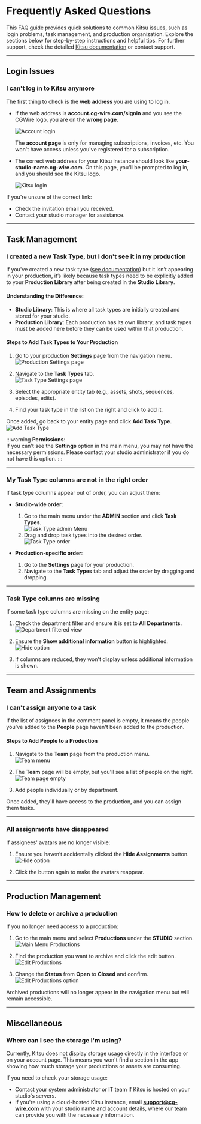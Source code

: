 # Frequently Asked Questions

This FAQ guide provides quick solutions to common Kitsu issues, such as login problems, task management, and production organization. Explore the sections below for step-by-step instructions and helpful tips. For further support, check the detailed [Kitsu documentation](../configure-kitsu/) or contact support.

---

## Login Issues

### I can't log in to Kitsu anymore
The first thing to check is the **web address** you are using to log in.

- If the web address is **account.cg-wire.com/signin** and you see the CGWire logo, you are on the **wrong page**.
  
  ![Account login](../img/getting-started/account_login.png)

  The **account page** is only for managing subscriptions, invoices, etc. You won't have access unless you've registered for a subscription.

- The correct web address for your Kitsu instance should look like **your-studio-name.cg-wire.com**. On this page, you'll be prompted to log in, and you should see the Kitsu logo.

  ![Kitsu login](../img/getting-started/kitsu_login.png)

If you're unsure of the correct link:
- Check the invitation email you received.
- Contact your studio manager for assistance.

---

## Task Management

### I created a new Task Type, but I don't see it in my production
If you've created a new task type ([see documentation](../configure-kitsu/#task-types)) but it isn’t appearing in your production, it’s likely because task types need to be explicitly added to your **Production Library** after being created in the **Studio Library**.

#### Understanding the Difference:
- **Studio Library**: This is where all task types are initially created and stored for your studio.
- **Production Library**: Each production has its own library, and task types must be added here before they can be used within that production.


#### Steps to Add Task Types to Your Production
1. Go to your production **Settings** page from the navigation menu.  
   ![Production Settings page](../img/getting-started/drop_down_menu_setting.png)

2. Navigate to the **Task Types** tab.  
   ![Task Type Settings page](../img/getting-started/setting_task_add.png)

3. Select the appropriate entity tab (e.g., assets, shots, sequences, episodes, edits).  
4. Find your task type in the list on the right and click to add it.

Once added, go back to your entity page and click **Add Task Type**.  
![Add Task Type](../img/getting-started/add_tasktype.png)

:::warning
**Permissions**:  
   If you can't see the **Settings** option in the main menu, you may not have the necessary permissions. Please contact your studio administrator if you do not have this option.
:::

---

### My Task Type columns are not in the right order
If task type columns appear out of order, you can adjust them:

- **Studio-wide order**:  
  1. Go to the main menu under the **ADMIN** section and click **Task Types**.  
     ![Task Type admin Menu](../img/getting-started/menu_tasktype.png)
  2. Drag and drop task types into the desired order.  
     ![Task Type order](../img/getting-started/created_task_top.png)

- **Production-specific order**:  
  1. Go to the **Settings** page for your production.
  2. Navigate to the **Task Types** tab and adjust the order by dragging and dropping.

---

### Task Type columns are missing
If some task type columns are missing on the entity page:

1. Check the department filter and ensure it is set to **All Departments**.  
   ![Department filtered view](../img/getting-started/department_filtered_view.png)

2. Ensure the **Show additional information** button is highlighted.  
   ![Hide option](../img/getting-started/display_hide_option.png)

3. If columns are reduced, they won't display unless additional information is shown.

---

## Team and Assignments

### I can't assign anyone to a task
If the list of assignees in the comment panel is empty, it means the people you've added to the **People** page haven't been added to the production.

#### Steps to Add People to a Production
1. Navigate to the **Team** page from the production menu.  
   ![Team menu](../img/getting-started/drop_down_menu_team.png)

2. The **Team** page will be empty, but you'll see a list of people on the right.  
   ![Team page empty](../img/getting-started/people_empty.png)

3. Add people individually or by department.

Once added, they'll have access to the production, and you can assign them tasks.

---

### All assignments have disappeared
If assignees' avatars are no longer visible:

1. Ensure you haven’t accidentally clicked the **Hide Assignments** button.  
   ![Hide option](../img/getting-started/display_hide_option.png)

2. Click the button again to make the avatars reappear.

---

## Production Management

### How to delete or archive a production
If you no longer need access to a production:

1. Go to the main menu and select **Productions** under the **STUDIO** section.  
   ![Main Menu Productions](../img/getting-started/main_menu_production.png)

2. Find the production you want to archive and click the edit button.  
   ![Edit Productions](../img/getting-started/edit_production.png)

3. Change the **Status** from **Open** to **Closed** and confirm.  
   ![Edit Productions option](../img/getting-started/production_edit_status.png)

Archived productions will no longer appear in the navigation menu but will remain accessible.

---

## Miscellaneous

### Where can I see the storage I'm using?
Currently, Kitsu does not display storage usage directly in the interface or on your account page. This means you won't find a section in the app showing how much storage your productions or assets are consuming.

If you need to check your storage usage:
- Contact your system administrator or IT team if Kitsu is hosted on your studio's servers.
- If you're using a cloud-hosted Kitsu instance, email **support@cg-wire.com** with your studio name and account details, where our team can provide you with the necessary information.